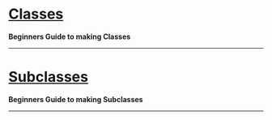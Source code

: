 # [Classes](https://github.com/GodotAbuser/GodotWiki/wiki/Making-Classes)

**Beginners Guide to making Classes**

***

# [Subclasses](https://github.com/GodotAbuser/GodotWiki/wiki/Making-Subclasses)

**Beginners Guide to making Subclasses**

***
